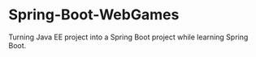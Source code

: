 # Spring-Boot-WebGames
Turning Java EE project into a Spring Boot project while learning Spring Boot.
